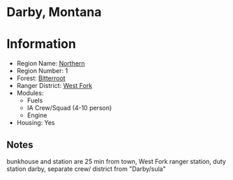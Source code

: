 
Darby, Montana
==============
  
# Information  
* Region Name: [Northern]()  
* Region Number: 1  
* Forest: [Bitterroot](http://www.fs.usda.gov/bitterroot)  
* Ranger District: [West Fork]()  
* Modules:  
  - Fuels  
  - IA Crew/Squad (4-10 person)  
  - Engine  
* Housing: Yes  
  
## Notes

bunkhouse and station are 25 min from town, West Fork ranger station, duty station darby, separate crew/ district from "Darby/sula" 